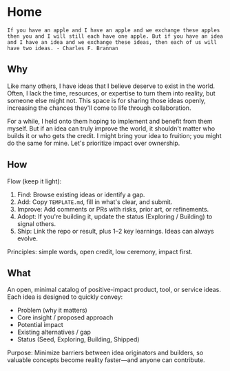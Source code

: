 # Home

```
If you have an apple and I have an apple and we exchange these apples then you and I will still each have one apple. But if you have an idea and I have an idea and we exchange these ideas, then each of us will have two ideas. - Charles F. Brannan
```

## Why

Like many others, I have ideas that I believe deserve to exist in the world. Often, I lack the time, resources, or expertise to turn them into reality, but someone else might not. This space is for sharing those ideas openly, increasing the chances they'll come to life through collaboration.

For a while, I held onto them hoping to implement and benefit from them myself. But if an idea can truly improve the world, it shouldn't matter who builds it or who gets the credit. I might bring your idea to fruition; you might do the same for mine. Let's prioritize impact over ownership.

## How

Flow (keep it light):

1. Find: Browse existing ideas or identify a gap.
2. Add: Copy `TEMPLATE.md`, fill in what's clear, and submit.
3. Improve: Add comments or PRs with risks, prior art, or refinements.
4. Adopt: If you're building it, update the status (Exploring / Building) to signal others.
5. Ship: Link the repo or result, plus 1–2 key learnings. Ideas can always evolve.

Principles: simple words, open credit, low ceremony, impact first.

## What

An open, minimal catalog of positive-impact product, tool, or service ideas. Each idea is designed to quickly convey:

- Problem (why it matters)
- Core insight / proposed approach
- Potential impact
- Existing alternatives / gap
- Status (Seed, Exploring, Building, Shipped)

Purpose: Minimize barriers between idea originators and builders, so valuable concepts become reality faster—and anyone can contribute.
